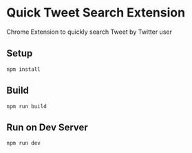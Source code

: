 # Quick Tweet Search Extension

Chrome Extension to quickly search Tweet by Twitter user

## Setup

```shell
npm install
```

## Build

```shell
npm run build
```

## Run on Dev Server

```shell
npm run dev
```
